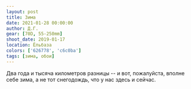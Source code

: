 ```yaml
---
layout: post
title: Зима
date: 2021-01-28 00:00:00
author: Д.Г.
gear: [70D, 55-250mm]
shoot_date: 2019-01-17
location: Ёльбаза
colors: ['626778', 'c6c0ba']
tags: [зима, обои]
---
```

Два года и тысяча километров разницы -- и вот, пожалуйста, вполне себе зима, а не тот снегодождь, что у нас здесь и сейчас.
